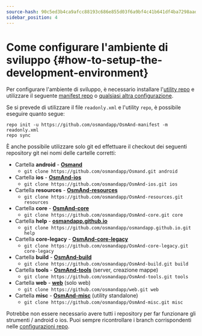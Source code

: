 ```yaml
---
source-hash: 90c5ed3b4ca9afcc88193c686e855d03f6a9bf4c41b641df4ba7298aad05e60c
sidebar_position: 4
---
```


# Come configurare l'ambiente di sviluppo {#how-to-setup-the-development-environment}


Per configurare l'ambiente di sviluppo, è necessario installare l'[utility repo](https://source.android.com/setup/develop#repo) e utilizzare il seguente [manifest repo](https://github.com/osmandapp/OsmAnd-manifest/blob/master/readonly.xml) o [qualsiasi altra configurazione](https://github.com/osmandapp/OsmAnd-manifest).


Se si prevede di utilizzare il file `readonly.xml` e l'utility `repo`, è possibile eseguire quanto segue:

```
repo init -u https://github.com/osmandapp/OsmAnd-manifest -m readonly.xml
repo sync
```

È anche possibile utilizzare solo git ed effettuare il checkout dei seguenti repository git nei nomi delle cartelle corretti:
* Cartella **android** - **[Osmand](https://github.com/osmandapp/Osmand.git)**
    * ```git clone https://github.com/osmandapp/Osmand.git android```
* Cartella **ios** - **[OsmAnd-ios](https://github.com/osmandapp/OsmAnd-ios.git)**
    * ```git clone https://github.com/osmandapp/OsmAnd-ios.git ios```
* Cartella **resources** - **[OsmAnd-resources](https://github.com/osmandapp/OsmAnd-resources.git)**
    * ```git clone https://github.com/osmandapp/OsmAnd-resources.git resources```
* Cartella **core** - **[OsmAnd-core](https://github.com/osmandapp/OsmAnd-core.git)**
    * ```git clone https://github.com/osmandapp/OsmAnd-core.git core```
* Cartella **help** - **[osmandapp.github.io](https://github.com/osmandapp/osmandapp.github.io.git)** 
    * ```git clone https://github.com/osmandapp/osmandapp.github.io.git help```
* Cartella **core-legacy** - **[OsmAnd-core-legacy](https://github.com/osmandapp/OsmAnd-core-legacy.git)** 
    * ```git clone https://github.com/osmandapp/OsmAnd-core-legacy.git core-legacy```
* Cartella **build** - **[OsmAnd-build](https://github.com/osmandapp/OsmAnd-build.git)**
    * ```git clone https://github.com/osmandapp/OsmAnd-build.git build```
* Cartella **tools** - **[OsmAnd-tools](https://github.com/osmandapp/OsmAnd-tools.git)** (server, creazione mappe)
    * ```git clone https://github.com/osmandapp/OsmAnd-tools.git tools```
* Cartella **web** - **[web](https://github.com/osmandapp/web.git)** (solo web)
    * ```git clone https://github.com/osmandapp/web.git web```
* Cartella **misc** - **[OsmAnd-misc](https://github.com/osmandapp/OsmAnd-misc.git)** (utility standalone)
    * ```git clone https://github.com/osmandapp/OsmAnd-misc.git misc```


Potrebbe non essere necessario avere tutti i repository per far funzionare gli strumenti / android o ios. Puoi sempre ricontrollare i branch corrispondenti nelle [configurazioni repo](https://github.com/osmandapp/OsmAnd-manifest).